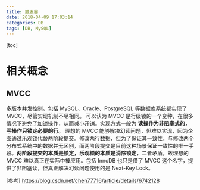 ```yaml
---
title: 触发器
date: 2018-04-09 17:03:14
categories: DB
tags: [DB, MySQL]
---
```

[toc]









# 相关概念

## MVCC
多版本并发控制。包括 MySQL、Oracle、PostgreSQL 等数据库系统都实现了MVCC，尽管实现机制不尽相同。
可以认为 MVCC 是行级锁的一个变种，在很多情况下避免了加锁操作，从而减小开销。实现方式一般为 **读操作为非阻塞式的，写操作只锁定必要的行**。
理想的 MVCC 能够解决幻读问题，但难以实现，因为企图通过乐观锁代替两阶段提交。修改两行数据，但为了保证其一致性，与修改两个分布式系统中的数据并无区别，而两阶段提交是目前这种场景保证一致性的唯一手段。**两阶段提交的本质是锁定，乐观锁的本质是消除锁定**，二者矛盾，故理想的 MVCC 难以真正在实际中被应用。包括 InnoDB 也只是借了 MVCC 这个名字，提供了非阻塞读，但真正解决幻读问题使用的是 Next-Key Lock。

[参考]
https://blog.csdn.net/chen77716/article/details/6742128
